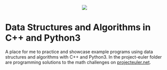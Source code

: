 <p align="center"><img src="https://raw.githubusercontent.com/keon/algorithms/master/docs/source/_static/logo/logotype1blue.png"></p>

Data Structures and Algorithms in C++ and Python3
=================================================
A place for me to practice and showcase example programs using data structures and algorithms with C++ and Python3.
In the project-euler folder are programming solutions to the math challenges on <a href="https://projecteuler.net/">projecteuler.net</a>.
